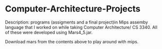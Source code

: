# Computer-Architecture-Projects

Description: programs (assigments and a final project)in Mips assemby language that I worked on while taking Computer Architecture/ CS 3340. All of these were developed using Mars4_5.jar. 

Download mars from the contents above to play around with mips.

